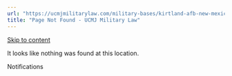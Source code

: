 ```yaml
---
url: "https://ucmjmilitarylaw.com/military-bases/kirtland-afb-new-mexico-military-defense-lawyer-ucmj-legal-guide/%7Blocation12"
title: "Page Not Found - UCMJ Military Law"
---
```


[Skip to content](https://ucmjmilitarylaw.com/military-bases/kirtland-afb-new-mexico-military-defense-lawyer-ucmj-legal-guide/%7Blocation12#content)

It looks like nothing was found at this location.

Notifications